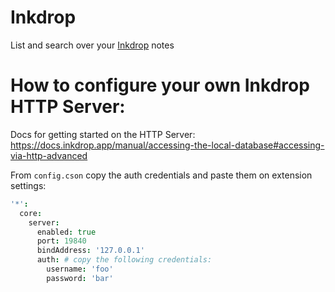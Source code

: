 # Inkdrop

List and search over your [Inkdrop](https://inkdrop.app) notes

# How to configure your own Inkdrop HTTP Server:

Docs for getting started on the HTTP Server: https://docs.inkdrop.app/manual/accessing-the-local-database#accessing-via-http-advanced

From `config.cson` copy the auth credentials and paste them on extension settings:
```cson
'*':
  core:
    server:
      enabled: true
      port: 19840
      bindAddress: '127.0.0.1'
      auth: # copy the following credentials:
        username: 'foo' 
        password: 'bar'
```